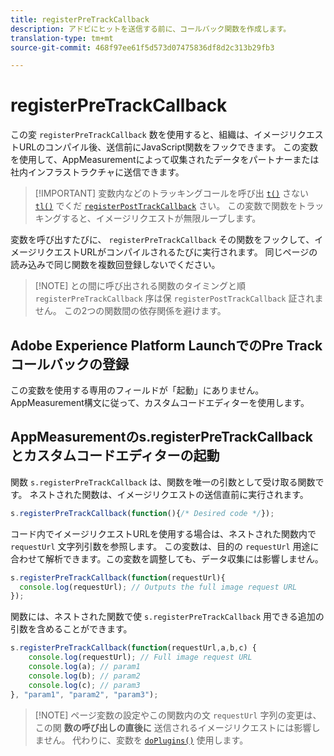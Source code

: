```yaml
---
title: registerPreTrackCallback
description: アドビにヒットを送信する前に、コールバック関数を作成します。
translation-type: tm+mt
source-git-commit: 468f97ee61f5d573d07475836df8d2c313b29fb3

---
```



# registerPreTrackCallback

この変 `registerPreTrackCallback` 数を使用すると、組織は、イメージリクエストURLのコンパイル後、送信前にJavaScript関数をフックできます。 この変数を使用して、AppMeasurementによって収集されたデータをパートナーまたは社内インフラストラクチャに送信できます。

> [!IMPORTANT] 変数内などのトラッキングコールを呼び出 [`t()`](t-method.md) さない [`tl()`](tl-method.md) でくだ [`registerPostTrackCallback`](registerposttrackcallback.md) さい。 この変数で関数をトラッキングすると、イメージリクエストが無限ループします。

変数を呼び出すたびに、 `registerPreTrackCallback` その関数をフックして、イメージリクエストURLがコンパイルされるたびに実行されます。 同じページの読み込みで同じ関数を複数回登録しないでください。

> [!NOTE] との間に呼び出される関数のタイミングと順 `registerPreTrackCallback` 序は保 `registerPostTrackCallback` 証されません。 この2つの関数間の依存関係を避けます。

## Adobe Experience Platform LaunchでのPre Trackコールバックの登録

この変数を使用する専用のフィールドが「起動」にありません。 AppMeasurement構文に従って、カスタムコードエディターを使用します。

## AppMeasurementのs.registerPreTrackCallbackとカスタムコードエディターの起動

関数 `s.registerPreTrackCallback` は、関数を唯一の引数として受け取る関数です。 ネストされた関数は、イメージリクエストの送信直前に実行されます。

```js
s.registerPreTrackCallback(function(){/* Desired code */});
```

コード内でイメージリクエストURLを使用する場合は、ネストされた関数内で `requestUrl` 文字列引数を参照します。 この変数は、目的の `requestUrl` 用途に合わせて解析できます。この変数を調整しても、データ収集には影響しません。

```js
s.registerPreTrackCallback(function(requestUrl){
  console.log(requestUrl); // Outputs the full image request URL
});
```

関数には、ネストされた関数で使 `s.registerPreTrackCallback` 用できる追加の引数を含めることができます。

```js
s.registerPreTrackCallback(function(requestUrl,a,b,c) {
    console.log(requestUrl); // Full image request URL
    console.log(a); // param1
    console.log(b); // param2
    console.log(c); // param3
}, "param1", "param2", "param3");
```

> [!NOTE] ページ変数の設定やこの関数内の文 `requestUrl` 字列の変更は、この関 **数の呼び出しの直後に** 送信されるイメージリクエストには影響しません。 代わりに、変数を [`doPlugins()`](doplugins.md) 使用します。
